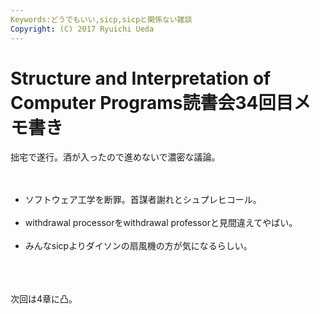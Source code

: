 ```yaml
---
Keywords:どうでもいい,sicp,sicpと関係ない雑談
Copyright: (C) 2017 Ryuichi Ueda
---
```

# Structure and Interpretation of Computer Programs読書会34回目メモ書き
拙宅で遂行。酒が入ったので進めないで濃密な議論。<br />
<br />
<ul><br />
	<li>ソフトウェア工学を断罪。首謀者謝れとシュプレヒコール。</li><br />
	<li>withdrawal processorをwithdrawal professorと見間違えてやばい。</li><br />
	<li>みんなsicpよりダイソンの扇風機の方が気になるらしい。</li><br />
</ul><br />
<br />
次回は4章に凸。
